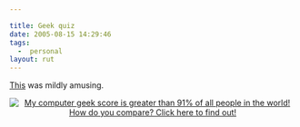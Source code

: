 ```yaml
---

title: Geek quiz
date: 2005-08-15 14:29:46
tags:
  -  personal
layout: rut
---
```


<p><a href="http://www.nerdtests.com/ft_cg.php">This</a> was mildly amusing.</p> <center> <a href="http://www.nerdtests.com/ft_cg.php?im"> <img src="http://www.nerdtests.com/images/ft/cg.php?val=1812" alt="My computer geek score is greater than 91% of all people in the world! How do you compare? Click here to find out!" /> </a> </center>

